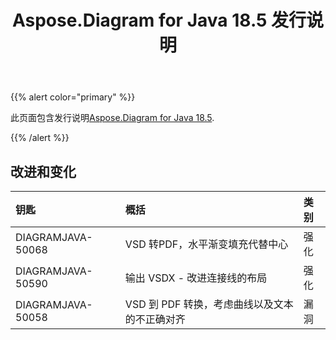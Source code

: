 ﻿---
title: Aspose.Diagram for Java 18.5 发行说明
type: docs
weight: 80
url: /zh/java/aspose-diagram-for-java-18-5-release-notes/
---
{{% alert color="primary" %}} 

此页面包含发行说明[Aspose.Diagram for Java 18.5](https://docs.aspose.com/diagram/java/aspose-diagram-for-java-18-5-release-notes/).

{{% /alert %}} 
## **改进和变化**

|**钥匙**|**概括**|**类别**|
|:- |:- |:- |
|DIAGRAMJAVA-50068|VSD 转PDF，水平渐变填充代替中心|强化|
|DIAGRAMJAVA-50590|输出 VSDX - 改进连接线的布局|强化|
|DIAGRAMJAVA-50058|VSD 到 PDF 转换，考虑曲线以及文本的不正确对齐|漏洞|

